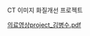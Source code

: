 CT 이미지 화질개선 프로젝트

[의료영상project_김병수.pdf](https://github.com/user-attachments/files/19004918/project_.pdf)
